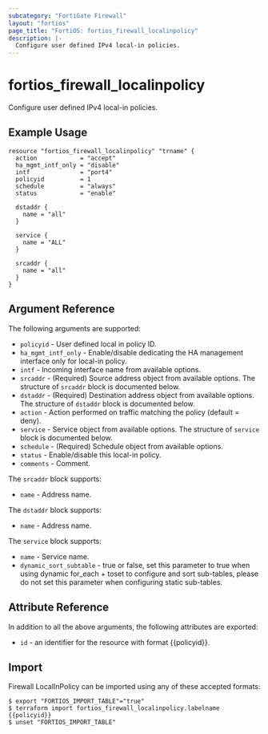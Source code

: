 ```yaml
---
subcategory: "FortiGate Firewall"
layout: "fortios"
page_title: "FortiOS: fortios_firewall_localinpolicy"
description: |-
  Configure user defined IPv4 local-in policies.
---
```


# fortios_firewall_localinpolicy
Configure user defined IPv4 local-in policies.

## Example Usage

```hcl
resource "fortios_firewall_localinpolicy" "trname" {
  action            = "accept"
  ha_mgmt_intf_only = "disable"
  intf              = "port4"
  policyid          = 1
  schedule          = "always"
  status            = "enable"

  dstaddr {
    name = "all"
  }

  service {
    name = "ALL"
  }

  srcaddr {
    name = "all"
  }
}
```

## Argument Reference


The following arguments are supported:

* `policyid` - User defined local in policy ID.
* `ha_mgmt_intf_only` - Enable/disable dedicating the HA management interface only for local-in policy.
* `intf` - Incoming interface name from available options.
* `srcaddr` - (Required) Source address object from available options. The structure of `srcaddr` block is documented below.
* `dstaddr` - (Required) Destination address object from available options. The structure of `dstaddr` block is documented below.
* `action` - Action performed on traffic matching the policy (default = deny).
* `service` - Service object from available options. The structure of `service` block is documented below.
* `schedule` - (Required) Schedule object from available options.
* `status` - Enable/disable this local-in policy.
* `comments` - Comment.

The `srcaddr` block supports:

* `name` - Address name.

The `dstaddr` block supports:

* `name` - Address name.

The `service` block supports:

* `name` - Service name.
* `dynamic_sort_subtable` - true or false, set this parameter to true when using dynamic for_each + toset to configure and sort sub-tables, please do not set this parameter when configuring static sub-tables.

## Attribute Reference

In addition to all the above arguments, the following attributes are exported:
* `id` - an identifier for the resource with format {{policyid}}.

## Import

Firewall LocalInPolicy can be imported using any of these accepted formats:
```
$ export "FORTIOS_IMPORT_TABLE"="true"
$ terraform import fortios_firewall_localinpolicy.labelname {{policyid}}
$ unset "FORTIOS_IMPORT_TABLE"
```
